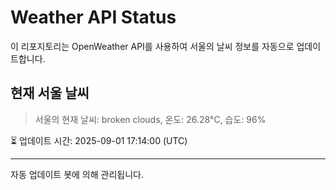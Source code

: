 
# Weather API Status

이 리포지토리는 OpenWeather API를 사용하여 서울의 날씨 정보를 자동으로 업데이트합니다.

## 현재 서울 날씨
> 서울의 현재 날씨: broken clouds, 온도: 26.28°C, 습도: 96%

⏳ 업데이트 시간: 2025-09-01 17:14:00 (UTC)

---
자동 업데이트 봇에 의해 관리됩니다.
